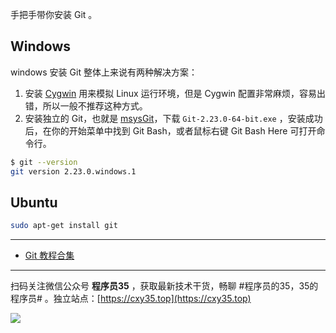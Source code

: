 手把手带你安装 Git 。
<!-- more -->

## Windows

windows 安装 Git 整体上来说有两种解决方案：

1. 安装 [Cygwin](http://cygwin.com/) 用来模拟 Linux 运行环境，但是 Cygwin 配置非常麻烦，容易出错，所以一般不推荐这种方式。
2. 安装独立的 Git，也就是 [msysGit](https://git-for-windows.github.io/)，下载 `Git-2.23.0-64-bit.exe` ，安装成功后，在你的开始菜单中找到 Git Bash，或者鼠标右键 Git Bash Here 可打开命令行。

```bash
$ git --version
git version 2.23.0.windows.1
```

## Ubuntu

```bash
sudo apt-get install git
```

---

- [Git 教程合集](https://mp.weixin.qq.com/s/S_wAUhlN1hqTjl4CwFS19Q)


---

扫码关注微信公众号 **程序员35** ，获取最新技术干货，畅聊 #程序员的35，35的程序员# 。独立站点：[https://cxy35.top](https://cxy35.top)

![](https://oscimg.oschina.net/oscnet/up-285838b9c516db5bb1ba760f292f2346078.JPEG)